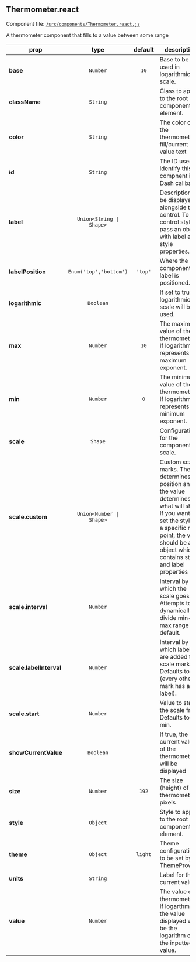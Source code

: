 
## Thermometer.react

Component file: [`/src/components/Thermometer.react.js`](/src/components/Thermometer.react.js)

A thermometer component that
fills to a value between some
range

prop | type | default | description
---- | :----: | :-------: | -----------
**base** | `Number` | `10` | Base to be used in logarithmic scale.
**className** | `String` |  | Class to apply to the root component element.
**color** | `String` |  | The color of the thermometer fill/current value text
**id** | `String` |  | The ID used to identify this compnent in Dash callbacks
**label** | `Union<String \| Shape>` |  | Description to be displayed alongside the control. To control styling, pass an object with label and style properties.
**labelPosition** | `Enum('top','bottom')` | `'top'` | Where the component label is positioned.
**logarithmic** | `Boolean` |  | If set to true, a logarithmic scale will be used.
**max** | `Number` | `10` | The maximum value of the thermometer. If logarithmic, represents the maximum exponent.
**min** | `Number` | `0` | The minimum value of the thermometer. If logarithmic, represents the minimum exponent.
**scale** | `Shape` |  | Configuration for the component scale.
**scale.custom** | `Union<Number \| Shape>` |  | Custom scale marks. The key determines the position and the value determines what will show. If you want to set the style of a specific mark point, the value should be an object which contains style and label properties
**scale.interval** | `Number` |  | Interval by which the scale goes up. Attempts to dynamically divide min-max range by default.
**scale.labelInterval** | `Number` |  | Interval by which labels are added to scale marks. Defaults to 2 (every other mark has a label).
**scale.start** | `Number` |  | Value to start the scale from. Defaults to min.
**showCurrentValue** | `Boolean` |  | If true, the current value of the thermometer will be displayed
**size** | `Number` | `192` | The size (height) of the thermometer in pixels
**style** | `Object` |  | Style to apply to the root component element.
**theme** | `Object` | `light` | Theme configuration to be set by a ThemeProvider
**units** | `String` |  | Label for the current value
**value** | `Number` |  | The value of thermometer. If logarthmic, the value displayed will be the logarithm of the inputted value.
